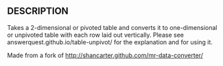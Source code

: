 ## DESCRIPTION

Takes a 2-dimensional or pivoted table and converts it to one-dimensional or unpivoted table with each row laid out vertically. Please see answerquest.github.io/table-unpivot/ for the explanation and for using it.

Made from a fork of http://shancarter.github.com/mr-data-converter/
